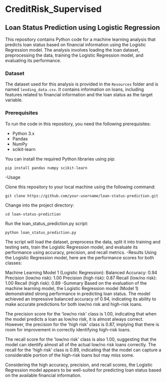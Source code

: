 # CreditRisk_Supervised
## Loan Status Prediction using Logistic Regression

This repository contains Python code for a machine learning analysis that predicts loan status based on financial information using the Logistic Regression model. The analysis involves loading the loan dataset, preprocessing the data, training the Logistic Regression model, and evaluating its performance.

### Dataset

The dataset used for this analysis is provided in the `Resources` folder and is named `lending_data.csv`. It contains information on loans, including features related to financial information and the loan status as the target variable.

### Prerequisites

To run the code in this repository, you need the following prerequisites:

- Python 3.x
- Pandas
- NumPy
- scikit-learn

You can install the required Python libraries using pip:

~~~
pip install pandas numpy scikit-learn
~~~

-Usage    
    
Clone this repository to your local machine using the following command:

~~~
git clone https://github.com/your-username/loan-status-prediction.git
~~~

Change into the project directory:

~~~
cd loan-status-prediction
~~~

Run the loan_status_prediction.py script:

~~~
python loan_status_prediction.py
~~~

The script will load the dataset, preprocess the data, split it into training and testing sets, train the Logistic Regression model, and evaluate its performance using accuracy, precision, and recall metrics.
-Results
Using the Logistic Regression model, here are the performance scores for both classes:

Machine Learning Model 1 (Logistic Regression):
Balanced Accuracy: 0.94
Precision (low/no risk): 1.00
Precision (high risk): 0.87
Recall (low/no risk): 1.00
Recall (high risk): 0.89
-Summary
Based on the evaluation of the machine learning model, the Logistic Regression model (Model 1) demonstrated strong performance in predicting loan status. The model achieved an impressive balanced accuracy of 0.94, indicating its ability to make accurate predictions for both low/no risk and high-risk loans.

The precision score for the 'low/no risk' class is 1.00, indicating that when the model predicts a loan as low/no risk, it is almost always correct. However, the precision for the 'high risk' class is 0.87, implying that there is room for improvement in correctly identifying high-risk loans.

The recall score for the 'low/no risk' class is also 1.00, suggesting that the model can identify almost all of the actual low/no risk loans correctly. The recall for the 'high risk' class is 0.89, indicating that the model can capture a considerable portion of the high-risk loans but may miss some.

Considering the high accuracy, precision, and recall scores, the Logistic Regression model appears to be well-suited for predicting loan status based on the available financial information.
